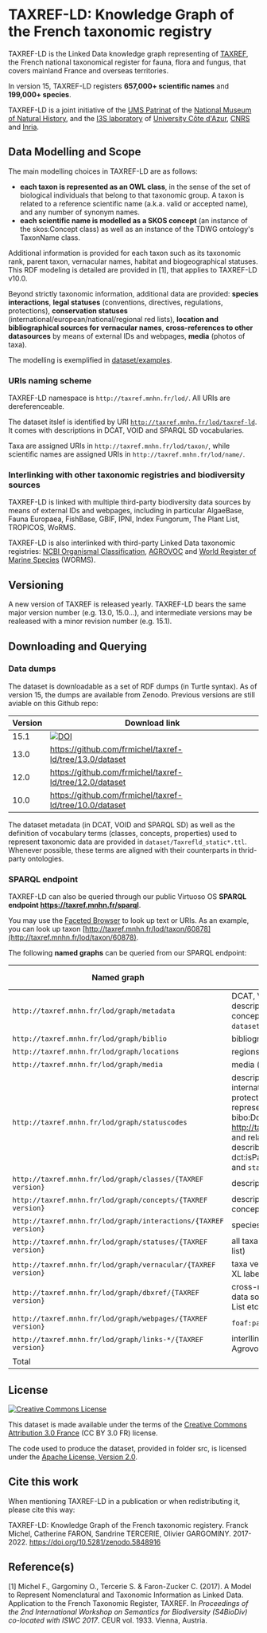   # TAXREF-LD: Knowledge Graph of the French taxonomic registry

TAXREF-LD is the Linked Data knowledge graph representing of [TAXREF](https://inpn.mnhn.fr/programme/referentiel-taxonomique-taxref?lg=en), the French national taxonomical register for fauna, flora and fungus, that covers mainland France and overseas territories.

In version 15, TAXREF-LD registers **657,000+ scientific names** and **199,000+ species**.

TAXREF-LD is a joint initiative of the [UMS Patrinat](http://www.patrinat.fr/) of the [National Museum of Natural History](http://www.mnhn.fr/), and the [I3S laboratory](http://www.i3s.unice.fr/) of [University Côte d'Azur](https://univ-cotedazur.fr), [CNRS](https://www.cnrs.fr) and [Inria](https://www.inria.fr).


## Data Modelling and Scope

The main modelling choices in TAXREF-LD are as follows:
- **each taxon is represented as an OWL class**, in the sense of the set of biological individuals that belong to that taxonomic group. A taxon is related to a reference scientific name (a.k.a. valid or accepted name), and any number of synonym names.
- **each scientific name is modelled as a SKOS concept** (an instance of the skos:Concept class) as well as an instance of the TDWG ontology's TaxonName class.

Additional information is provided for each taxon such as its taxonomic rank, parent taxon, vernacular names, habitat and biogeographical statuses.
This RDF modeling is detailed are provided in [1], that applies to TAXREF-LD v10.0.

Beyond strictly taxonomic information, additional data are provided: **species interactions**, **legal statuses** (conventions, directives, regulations, protections), **conservation statuses** (international/european/national/regional red lists), **location and bibliographical sources for vernacular names**, **cross-references to other datasources** by means of external IDs and webpages, **media** (photos of taxa).

The modelling is exemplified in [dataset/examples](dataset/examples).

### URIs naming scheme

TAXREF-LD namespace is `http://taxref.mnhn.fr/lod/`. All URIs are dereferenceable.

The dataset itslef is identified by URI [`http://taxref.mnhn.fr/lod/taxref-ld`](http://taxref.mnhn.fr/lod/taxref-ld). It comes with  descriptions in DCAT, VOID and SPARQL SD vocabularies.

Taxa are assigned URIs in `http://taxref.mnhn.fr/lod/taxon/`, while scientific names are assigned URIs in `http://taxref.mnhn.fr/lod/name/`.


### Interlinking with other taxonomic registries and biodiversity sources

TAXREF-LD is linked with multiple third-party biodiversity data sources by means of external IDs and webpages, including in particular AlgaeBase, Fauna Europaea, FishBase, GBIF, IPNI, Index Fungorum, The Plant List, TROPICOS, WoRMS.

TAXREF-LD is also interlinked with third-party Linked Data taxonomic registries: [NCBI Organismal Classification](http://bioportal.bioontology.org/ontologies/NCBITAXON), [AGROVOC](http://aims.fao.org/agrovoc) and [World Register of Marine Species](http://www.marinespecies.org) (WORMS).


## Versioning

A new version of TAXREF is released yearly. TAXREF-LD bears the same major version number (e.g. 13.0, 15.0...), and intermediate versions may be realeased with a minor revision number (e.g. 15.1).

## Downloading and Querying

### Data dumps

The dataset is downloadable as a set of RDF dumps (in Turtle syntax). As of version 15, the dumps are available from Zenodo.
Previous versions are still aviable on this Github repo:

| Version  | Download link |
| ----  | ---- |
| 15.1 | [![DOI](https://zenodo.org/badge/DOI/10.5281/zenodo.5876775.svg)](https://doi.org/10.5281/zenodo.5876775) |
| 13.0 | https://github.com/frmichel/taxref-ld/tree/13.0/dataset |
| 12.0 | https://github.com/frmichel/taxref-ld/tree/12.0/dataset |
| 10.0 | https://github.com/frmichel/taxref-ld/tree/10.0/dataset |


The dataset metadata (in DCAT, VOID and SPARQL SD) as well as the definition of vocabulary terms (classes, concepts, properties) used to represent taxonomic data are provided in `dataset/Taxrefld_static*.ttl`. Whenever possible, these terms are aligned with their counterparts in thrid-party ontologies.


### SPARQL endpoint

TAXREF-LD can also be queried through our public Virtuoso OS **SPARQL endpoint https://taxref.mnhn.fr/sparql**.

You may use the [Faceted Browser](http://taxref.i3s.unice.fr/fct/) to look up text or URIs.
As an example, you can look up taxon [http://taxref.mnhn.fr/lod/taxon/60878](http://taxref.mnhn.fr/lod/taxon/60878).

The following **named graphs** can be queried from our SPARQL endpoint:

| Named graph    | Description | No. RDF triples |
| -------------  | ---- | ----: |
| `http://taxref.mnhn.fr/lod/graph/metadata` | DCAT, VOID and SPARQL SD dataset descriptions + definition of various classes, concepts, properties (content of files `dataset/Taxrefld_static*.ttl`) |1,469|
| `http://taxref.mnhn.fr/lod/graph/biblio` | bibliographic resources |408,737|
| `http://taxref.mnhn.fr/lod/graph/locations` | regions, departements, territories etc. |320,599|
| `http://taxref.mnhn.fr/lod/graph/media` | media (photos) linked to taxa |690,508|
| `http://taxref.mnhn.fr/lod/graph/statuscodes` | description of the status values of types international convention, european directive, protection and regulation. These are represented as instances of the class bibo:DocumentPart (e.g. http://taxref.mnhn.fr/lod/status/BONN/IBOAC) and related to the bibliographic source describing the document with property dct:isPartOf (content of files `statusCodes.ttl` and `statusBiblio.ttl`) |1,804|
| `http://taxref.mnhn.fr/lod/graph/classes/{TAXREF version}` | description of taxa as OWL classes |4,300,619|
| `http://taxref.mnhn.fr/lod/graph/concepts/{TAXREF version}` | description of scientific names as SKOS concepts |7,739,313|
| `http://taxref.mnhn.fr/lod/graph/interactions/{TAXREF version}` | species interactions |303,025|
| `http://taxref.mnhn.fr/lod/graph/statuses/{TAXREF version}` | all taxa statuses (legal, biogeographical, red list) |7,846,358|
| `http://taxref.mnhn.fr/lod/graph/vernacular/{TAXREF version}` | taxa vernacular names (direct and as SKOS-XL labels) |518,708|
| `http://taxref.mnhn.fr/lod/graph/dbxref/{TAXREF version}` | cross-references to identifiers of third-party data sources such as GBIF, WoRMS, the Plant List etc. |10,330,904|
| `http://taxref.mnhn.fr/lod/graph/webpages/{TAXREF version}` | `foaf:page` links to webpages |2,567,841|
| `http://taxref.mnhn.fr/lod/graph/links-*/{TAXREF version}` | interllinking to equivalent URIs from NCBI, Agrovoc, WoRMS |250,249|
| Total | | 35,280,107 |

## License

<a rel="license" href="http://creativecommons.org/licenses/by/3.0/fr/"><img alt="Creative Commons License" style="border-width:0" src="https://i.creativecommons.org/l/by/3.0/fr/88x31.png" /></a><br />

This dataset is made available under the terms of the [Creative Commons Attribution 3.0 France](https://creativecommons.org/licenses/by/3.0/fr/) (CC BY 3.0 FR) license.

The code used to produce the dataset, provided in folder src, is licensed under the [Apache License, Version 2.0](http://www.apache.org/licenses/LICENSE-2.0).


## Cite this work

When mentioning TAXREF-LD in a publication or when redistributing it, please cite this way:

TAXREF-LD: Knowledge Graph of the French taxonomic registery. Franck Michel, Catherine FARON, Sandrine TERCERIE, Olivier GARGOMINY. 2017-2022. https://doi.org/10.5281/zenodo.5848916


## Reference(s)

[1] Michel F., Gargominy O., Tercerie S. & Faron-Zucker C. (2017). A Model to Represent Nomenclatural and Taxonomic Information as Linked Data. Application to the French Taxonomic Register, TAXREF. In _Proceedings of the 2nd International Workshop on Semantics for Biodiversity (S4BioDiv) co-located with ISWC 2017_. CEUR vol. 1933. Vienna, Austria.
